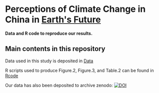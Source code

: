 # Perceptions of Climate Change in China in [Earth's Future](https://agupubs.onlinelibrary.wiley.com/journal/23284277)

**Data and R code to reproduce our results.**

## Main contents in this repository ##

Data used in this study is deposited in [Data](https://github.com/Jason1996NJU/Climate_Change_Mental_Image_China/tree/master/Data)

R scripts used to produce Figure.2, Figure.3, and Table.2 can be found in [Rcode](https://github.com/Jason1996NJU/Climate_Change_Mental_Image_China/tree/master/Rcode)

Our data has also been deposited to archive zenodo:
[![DOI](https://zenodo.org/badge/356459117.svg)](https://zenodo.org/badge/latestdoi/356459117)
